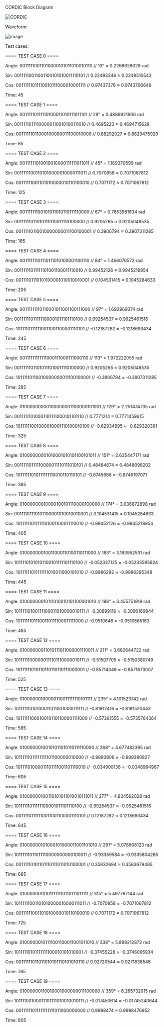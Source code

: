 CORDIC Block Diagram

![CORDIC](https://github.com/user-attachments/assets/bc674ee4-bf8f-4e39-9f3e-87fb9b07c1b2)

Waveform:

![image](https://github.com/user-attachments/assets/206a453a-a008-45b7-8278-cc5c98f5e297)

Test cases:

==== TEST CASE 0 ====

Angle: 00111110011010000101011010010110  // 13° = 0.2268928028 rad

Sin: 00111110011001100101010011110101    // 0.22493346 ≈ 0.2249510543

Cos: 00111111011110010111000010001111    // 0.97437376 ≈ 0.9743700648

Time: 45

==== TEST CASE 1 ====

Angle: 00111110111110100011010111011101  // 28° = 0.4886921906 rad

Sin: 00111110111100000110010100111010    // 0.4695223 ≈ 0.4694715628

Cos: 00111111011000100000011100010000    // 0.88292027 ≈ 0.8829475929

Time: 85

==== TEST CASE 2 ====

Angle: 00111111010010010000111111011011  // 45° = 1.169370599 rad

Sin: 00111111001101010000010000111011    // 0.7070958 ≈ 0.7071067812

Cos: 00111111001101010000010110100010    // 0.7071172 ≈ 0.7071067812

Time: 125

==== TEST CASE 3 ====

Angle: 00111111100101011010110111110000  // 67° = 0.7853981634 rad

Sin: 00111111011010111010011110100000    // 0.9205265 ≈ 0.9205048535

Cos: 00111110110010000000011100100001    // 0.3906794 ≈ 0.3907311285

Time: 165

==== TEST CASE 4 ====

Angle: 00111111101110111010100001100110  // 84° = 1.466076572 rad

Sin: 00111111011111101001100011110010    // 0.99452126 ≈ 0.9945218954

Cos: 00111101110101100001010010010001    // 0.104531415 ≈ 0.1045284633

Time: 205

==== TEST CASE 5 ====

Angle: 00111111110110001011001100111000  // 97° = 1.692969374 rad

Sin: 00111111011111100001011101110100    // 0.99254537 ≈ 0.9925461516

Cos: 10111101111110011001100001110101    // -0.12187282 ≈ -0.1218693434

Time: 245

==== TEST CASE 6 ====

Angle: 00111111111111000111000111000110  // 113° = 1.972222055 rad

Sin: 00111111011010111010011110100000    // 0.9205265 ≈ 0.9205048535

Cos: 10111110110010000000011100100001    // -0.3906794 ≈ -0.3907311285

Time: 285

==== TEST CASE 7 ====

Angle: 01000000000100000001100000101001  // 129° = 2.251474735 rad

Sin: 00111111010001101111000101101110    // 0.7771214 ≈ 0.7771459615

Cos: 10111111001000010001110100010100    // -0.62934995 ≈ -0.629320391

Time: 325

==== TEST CASE 8 ====

Angle: 01000000001010001010101100101011  // 151° = 2.635447171 rad

Sin: 00111110111110000011110111010101    // 0.48484674 ≈ 0.4848096202

Cos: 10111111010111111110010110110101    // -0.8745988 ≈ -0.8746197071

Time: 365

==== TEST CASE 9 ====

Angle: 01000000010000100101110000100000  // 174° = 3.036872898 rad

Sin: 00111101110101100001010010010001    // 0.104531415 ≈ 0.1045284633

Cos: 10111111011111101001100011110010    // -0.99452126 ≈ -0.9945218954

Time: 405

==== TEST CASE 10 ====

Angle: 01000000010011000110100110111000  // 183° = 3.193952531 rad

Sin: 10111101010101100101111101110100    // -0.052337125 ≈ -0.05233595624

Cos: 10111111011111111010011000101010    // -0.9986292 ≈ -0.9986295348

Time: 445

==== TEST CASE 11 ====

Angle: 01000000010111010010101100001010  // 198° = 3.455751919 rad

Sin: 10111110100111100011010000010111    // -0.30899116 ≈ -0.3090169944

Cos: 10111111011100110111100011111000    // -0.9510646 ≈ -0.9510565163

Time: 485

==== TEST CASE 12 ====

Angle: 01000000011010111011000001110011  // 211° = 3.682644722 rad

Sin: 10111111000000111101110000010111    // -0.51507705 ≈ -0.5150380749

Cos: 10111111010110110110110111000001    // -0.85714346 ≈ -0.8571673007

Time: 525

==== TEST CASE 13 ====

Angle: 01000000100000110011111110101111  // 235° = 4.101523742 rad

Sin: 10111111010100011011001000011111    // -0.81912416 ≈ -0.8191520443

Cos: 10111111000100101101100001111000    // -0.57361555 ≈ -0.5735764364

Time: 565

==== TEST CASE 14 ====

Angle: 01000000100101011010110111110000  // 268° = 4.677482395 rad

Sin: 10111111011111111101100000010000    // -0.9993906 ≈ -0.999390827

Cos: 10111101000011101111001101110010    // -0.034900136 ≈ -0.0348994967

Time: 605


==== TEST CASE 15 ====

Angle: 01000000100110101011010010111011  // 277° = 4.834562028 rad

Sin: 10111111011111100001011101110100    // -0.99254537 ≈ -0.9925461516

Cos: 00111101111110011001100001110101    // 0.12187282 ≈ 0.1218693434

Time: 645

==== TEST CASE 16 ====

Angle: 01000000101000101000011001101010  // 291° = 5.078908123 rad

Sin: 10111111011011110000000000100011    // -0.93359584 ≈ -0.9335804265

Cos: 00111110101101110111011010100001    // 0.35832694 ≈ 0.3583679495

Time: 685

==== TEST CASE 17 ====

Angle: 01000000101011111110110111011111  // 315° = 5.497787144 rad

Sin: 10111111001101010000010000111011    // -0.7070958 ≈ -0.7071067812

Cos: 00111111001101010000010110100010    // 0.7071172 ≈ 0.7071067812

Time: 725

==== TEST CASE 18 ====

Angle: 01000000101111001100011001011010  // 338° = 5.899212872 rad

Sin: 10111110101111111100010101010001    // -0.37455228 ≈ -0.3746065934

Cos: 00111111011011010101110101010110    // 0.92720544 ≈ 0.9271838546

Time: 765

==== TEST CASE 19 ====

Angle: 01000000110010001000000011100000  // 359° = 6.265732015 rad

Sin: 10111100100011101111010010010111    // -0.017450614 ≈ -0.01745240644

Cos: 00111111011111111111011000000000    // 0.9998474 ≈ 0.9998476952

Time: 805
